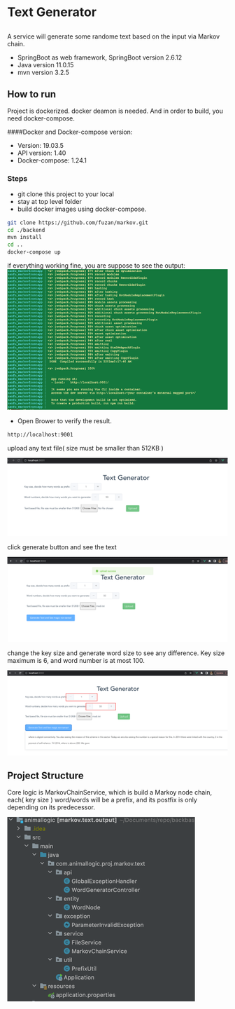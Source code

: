 # Text Generator 
## 

A service will generate some randome text based on the input via Markov chain.

- SpringBoot as web framework, SpringBoot version 2.6.12
- Java version 11.0.15
- mvn version 3.2.5

## How to run

Project is dockerized. docker deamon is needed. And in order to build, you
need docker-compose.

####Docker and Docker-compose version:
- Version:           19.03.5
- API version:       1.40
- Docker-compose:    1.24.1

### Steps
- git clone this project to your local
- stay at top level folder
- build docker images using docker-compose.

```sh
git clone https://github.com/fuzan/markov.git
cd ./backend
mvn install
cd ..
docker-compose up
```

if everything working fine, you are suppose to see the output:
![img_5.png](img_5.png)

- Open Brower to verify the result.
```sh
http://localhost:9001
```

upload any text file( size must be smaller than 512KB )

![img_4.png](img_4.png)

click generate button and see the text

![img_1.png](img_1.png)

change the key size and generate word size to see any difference. Key size maximum is 6, and word
number is at most 100.

![img_2.png](img_2.png)

## Project Structure

Core logic is MarkovChainService, which is build a Markoy node chain,
each( key size ) word/words will be a prefix, and its postfix is only depending on its predecessor.

![img_3.png](img_3.png)
